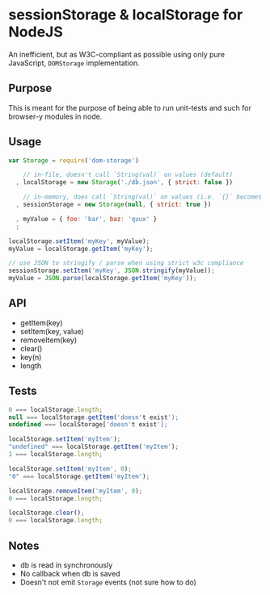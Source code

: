 sessionStorage & localStorage for NodeJS
===

An inefficient, but as W3C-compliant as possible using only pure JavaScript, `DOMStorage` implementation.

Purpose
----

This is meant for the purpose of being able to run unit-tests and such for browser-y modules in node.

Usage
----

```javascript
var Storage = require('dom-storage')

    // in-file, doesn't call `String(val)` on values (default)
  , localStorage = new Storage('./db.json', { strict: false })

    // in-memory, does call `String(val)` on values (i.e. `{}` becomes `'[object Object]'`
  , sessionStorage = new Storage(null, { strict: true })

  , myValue = { foo: 'bar', baz: 'quux' }
  ;

localStorage.setItem('myKey', myValue);
myValue = localStorage.getItem('myKey');

// use JSON to stringify / parse when using strict w3c compliance
sessionStorage.setItem('myKey', JSON.stringify(myValue));
myValue = JSON.parse(localStorage.getItem('myKey'));
```

API
---

  * getItem(key)
  * setItem(key, value)
  * removeItem(key)
  * clear()
  * key(n)
  * length

Tests
---

```javascript
0 === localStorage.length;
null === localStorage.getItem('doesn't exist');
undefined === localStorage['doesn't exist'];

localStorage.setItem('myItem');
"undefined" === localStorage.getItem('myItem');
1 === localStorage.length;

localStorage.setItem('myItem', 0);
"0" === localStorage.getItem('myItem');

localStorage.removeItem('myItem', 0);
0 === localStorage.length;

localStorage.clear();
0 === localStorage.length;
```

Notes
---

  * db is read in synchronously
  * No callback when db is saved
  * Doesn't not emit `Storage` events (not sure how to do)
